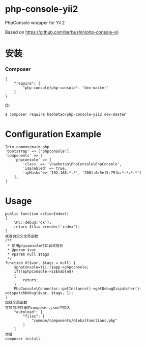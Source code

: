 # php-console-yii2
PhpConsole wrapper for Yii 2

Based on https://github.com/barbushin/php-console-yii
# 安装

### Composer

	{
		"require": {
			"php-console/php-console": "dev-master"
		}
	}

Or

	$ composer require haohetao/php-console-yii2 dev-master
# Configuration Example
    Into common/main.php
    'bootstrap' => ['phpconsole'],
    'components' => [
        'phpconsole' => [
            'class' => '\haohetao\PhpConsole\PhpConsole',
            'isEnabled' => true,
            'ipMasks'=>['192.168.*.*', '2001:0:5ef5:79fb:*:*:*:*']
        ],
    ]

# Usage

    public function actionIndex()
    {
        \PC::debug('ok');
        return $this->render('index');
    }
    或者自定义全局函数
    /**
     * 使用phpconsole打印调试信息
     * @param $var
     * @param null $tags
     */
    function d($var, $tags = null) {
        $phpConsole=Yii::$app->phpconsole;
        if(!$phpConsole->isEnabled)
        {
            return;
        }
        PhpConsole\Connector::getInstance()->getDebugDispatcher()->dispatchDebug($var, $tags, 1);
    }
    加载全局函数
    在项目根目录的composer.json中加入
        "autoload": {
            "files": [
                "common/components/GlobalFunctions.php"
            ]
        }
    然后
    composer install